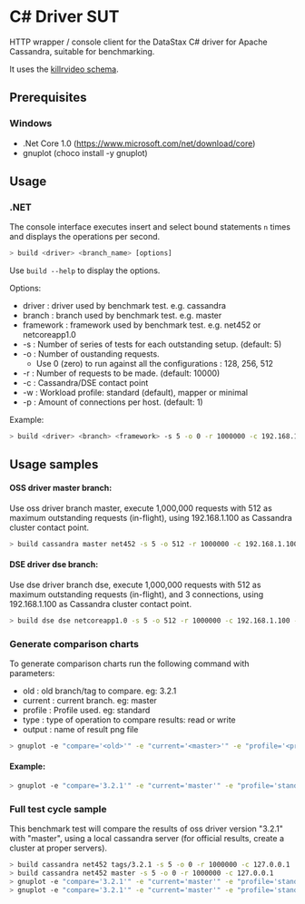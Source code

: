 # C# Driver SUT

HTTP wrapper / console client for the DataStax C# driver for Apache Cassandra, suitable for benchmarking.

It uses the [killrvideo schema](https://github.com/pmcfadin/cassandra-videodb-sample-schema/blob/master/videodb-schema.cql).

## Prerequisites

### Windows

- .Net Core 1.0 (https://www.microsoft.com/net/download/core)
- gnuplot (choco install -y gnuplot)

## Usage

### .NET

The console interface executes insert and select bound statements `n` times and displays the operations per second.

```bash
> build <driver> <branch_name> [options]
```

Use `build --help` to display the options.

Options:

* driver : driver used by benchmark test. e.g. cassandra
* branch : branch used by benchmark test. e.g. master
* framework : framework used by benchmark test. e.g. net452 or netcoreapp1.0
* -s : Number of series of tests for each outstanding setup. (default: 5)
* -o : Number of oustanding requests. 
    * Use 0 (zero) to run against all the configurations : 128, 256, 512
* -r : Number of requests to be made. (default: 10000)
* -c : Cassandra/DSE contact point
* -w : Workload profile: standard (default), mapper or minimal
* -p : Amount of connections per host. (default: 1)

Example:

```bash
> build <driver> <branch> <framework> -s 5 -o 0 -r 1000000 -c 192.168.1.100 -w standard -p 1
```

## Usage samples

#### OSS driver master branch:

Use oss driver branch master, execute 1,000,000 requests with 512 as maximum outstanding requests (in-flight), using 192.168.1.100 as Cassandra cluster contact point.

```bash
> build cassandra master net452 -s 5 -o 512 -r 1000000 -c 192.168.1.100
```

#### DSE driver dse branch:

Use dse driver branch dse, execute 1,000,000 requests with 512 as maximum outstanding requests (in-flight), and 3 connections, using 192.168.1.100 as Cassandra cluster contact point.

```bash
> build dse dse netcoreapp1.0 -s 5 -o 512 -r 1000000 -c 192.168.1.100 -p 3
```

### Generate comparison charts

To generate comparison charts run the following command with parameters:

* old : old branch/tag to compare. eg: 3.2.1
* current : current branch. eg: master
* profile : Profile used. eg: standard
* type : type of operation to compare results: read or write
* output : name of result png file

```bash
> gnuplot -e "compare='<old>'" -e "current='<master>'" -e "profile='<profile>'" -e "type='<type>'" -e "outputfile='<output>'" compare.gnuplot
```

#### Example:

```bash
> gnuplot -e "compare='3.2.1'" -e "current='master'" -e "profile='standard'" -e "type='read'" -e "outputfile='read.png'" compare.gnuplot
```

### Full test cycle sample

This benchmark test will compare the results of oss driver version "3.2.1" with "master", using a local cassandra server (for official results, create a cluster at proper servers).

```bash
> build cassandra net452 tags/3.2.1 -s 5 -o 0 -r 1000000 -c 127.0.0.1
> build cassandra net452 master -s 5 -o 0 -r 1000000 -c 127.0.0.1
> gnuplot -e "compare='3.2.1'" -e "current='master'" -e "profile='standard'" -e "type='read'" -e "outputfile='read.png'" compare.gnuplot
> gnuplot -e "compare='3.2.1'" -e "current='master'" -e "profile='standard'" -e "type='write'" -e "outputfile='write.png'" compare.gnuplot
```
